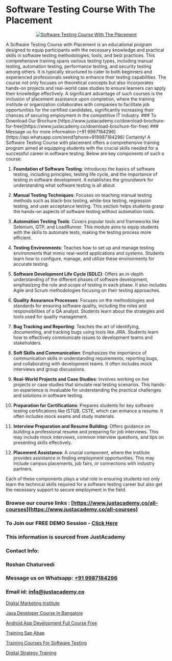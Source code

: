# Software Testing Course With The Placement

<p align="center">
  <a href="https://justacademy.co/program-detail/software-testing">
    <img src="https://justacademy.co/storage2/program_images/1704700438.webp" alt="Software Testing Course With The Placement">
  </a>
</p>
A Software Testing Course with Placement is an educational program designed to equip participants with the necessary knowledge and practical skills in software testing methodologies, tools, and best practices. This comprehensive training spans various testing types, including manual testing, automation testing, performance testing, and security testing among others. It is typically structured to cater to both beginners and experienced professionals seeking to enhance their testing capabilities. The course not only focuses on theoretical concepts but also incorporates hands-on projects and real-world case studies to ensure learners can apply their knowledge effectively. A significant advantage of such courses is the inclusion of placement assistance upon completion, where the training institute or organization collaborates with companies to facilitate job opportunities for the certified candidates, significantly increasing their chances of securing employment in the competitive IT industry.
### To Download Our Brochure [https://www.justacademy.co/download-brochure-for-free](https://www.justacademy.co/download-brochure-for-free)
### Message us for more information [+91 9987184296](https://api.whatsapp.com/send?phone=919987184296)
Certainly! A Software Testing Course with placement offers a comprehensive training program aimed at equipping students with the crucial skills needed for a successful career in software testing. Below are key components of such a course:

1) **Foundation of Software Testing**: Introduces the basics of software testing, including principles, testing life cycle, and the importance of testing in software development. It establishes the groundwork for understanding what software testing is all about.

2) **Manual Testing Techniques**: Focuses on teaching manual testing methods such as black-box testing, white-box testing, regression testing, and user acceptance testing. This section helps students grasp the hands-on aspects of software testing without automation tools.

3) **Automation Testing Tools**: Covers popular tools and frameworks like Selenium, QTP, and LoadRunner. This module aims to equip students with the skills to automate tests, making the testing process more efficient.

4) **Testing Environments**: Teaches how to set up and manage testing environments that mimic real-world applications and systems. Students learn how to configure, manage, and utilize these environments for accurate testing.

5) **Software Development Life Cycle (SDLC)**: Offers an in-depth understanding of the different phases of software development, emphasizing the role and scope of testing in each phase. It also includes Agile and Scrum methodologies focusing on their testing approaches.

6) **Quality Assurance Processes**: Focuses on the methodologies and standards for ensuring software quality, including the roles and responsibilities of a QA analyst. Students learn about the strategies and tools used for quality management.

7) **Bug Tracking and Reporting**: Teaches the art of identifying, documenting, and tracking bugs using tools like JIRA. Students learn how to effectively communicate issues to development teams and stakeholders.

8) **Soft Skills and Communication**: Emphasizes the importance of communication skills in understanding requirements, reporting bugs, and collaborating with development teams. It often includes mock interviews and group discussions.

9) **Real-World Projects and Case Studies**: Involves working on live projects or case studies that simulate real testing scenarios. This hands-on experience is invaluable for understanding the practical challenges and solutions in software testing.

10) **Preparation for Certifications**: Prepares students for key software testing certifications like ISTQB, CSTE, which can enhance a resume. It often includes mock exams and study materials.

11) **Interview Preparation and Resume Building**: Offers guidance on building a professional resume and preparing for job interviews. This may include mock interviews, common interview questions, and tips on presenting skills effectively.

12) **Placement Assistance**: A crucial component, where the institute provides assistance in finding employment opportunities. This may include campus placements, job fairs, or connections with industry partners.

Each of these components plays a vital role in ensuring students not only learn the technical skills required for a software testing career but also get the necessary support to secure employment in the field.

### Browse our course links : [https://www.justacademy.co/all-courses](https://www.justacademy.co/all-courses) 
### To Join our FREE DEMO Session - [Click Here](https://www.justacademy.co/register-for-course-demo)


### This information is sourced from JustAcademy
### Contact Info:
### Roshan Chaturvedi
### Message us on Whatsapp: [+91 9987184296](https://api.whatsapp.com/send?phone=919987184296)
### Email id: [info@justacademy.co](mailto:info@justacademy.co)
                
[Digital Marketing Institute](https://www.linkedin.com/pulse/digital-marketing-institute-justacademy-sunnyvale-n8bvc?trackingId=o1prXKY0dsSLS%2FmvbvpFYg%3D%3D&lipi=urn%3Ali%3Apage%3Ad_flagship3_company_admin%3BUjFoUpg3TaeqGUVsU2Vh7w%3D%3D)

[Java Developer Course In Bangalore](https://www.linkedin.com/pulse/java-developer-course-bangalore-software-training-sunnyvale-xdjqc/)

[Android App Development Full Course Free](https://medium.com/@akanshapatil/android-app-development-full-course-free-fbbc2ca5c710)

[Training Sap Abap](https://medium.com/@roneet705/training-sap-abap-dcbd1638388b)

[Training Courses For Software Testing](https://justacademyin.github.io/justacademy/training-courses-for-software-testing)

[Digital Strategy Training](https://justacademyin.github.io/justacademy/digital-strategy-training)

